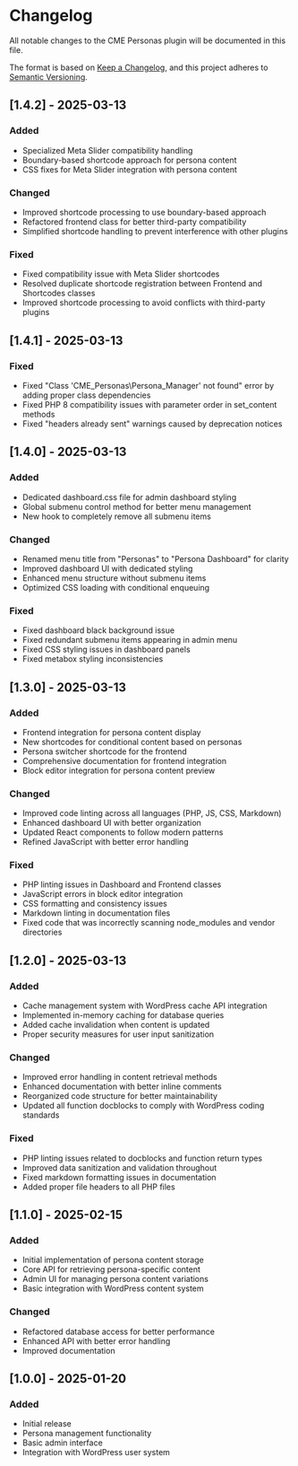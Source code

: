 # Changelog

All notable changes to the CME Personas plugin will be documented in this file.

The format is based on [Keep a Changelog](https://keepachangelog.com/en/1.0.0/),
and this project adheres to [Semantic Versioning](https://semver.org/spec/v2.0.0.html).

## [1.4.2] - 2025-03-13

### Added
- Specialized Meta Slider compatibility handling
- Boundary-based shortcode approach for persona content
- CSS fixes for Meta Slider integration with persona content

### Changed
- Improved shortcode processing to use boundary-based approach
- Refactored frontend class for better third-party compatibility
- Simplified shortcode handling to prevent interference with other plugins

### Fixed
- Fixed compatibility issue with Meta Slider shortcodes
- Resolved duplicate shortcode registration between Frontend and Shortcodes classes
- Improved shortcode processing to avoid conflicts with third-party plugins

## [1.4.1] - 2025-03-13

### Fixed

- Fixed "Class 'CME_Personas\Persona_Manager' not found" error by adding proper class dependencies
- Fixed PHP 8 compatibility issues with parameter order in set_content methods
- Fixed "headers already sent" warnings caused by deprecation notices

## [1.4.0] - 2025-03-13

### Added

- Dedicated dashboard.css file for admin dashboard styling
- Global submenu control method for better menu management
- New hook to completely remove all submenu items

### Changed

- Renamed menu title from "Personas" to "Persona Dashboard" for clarity
- Improved dashboard UI with dedicated styling
- Enhanced menu structure without submenu items
- Optimized CSS loading with conditional enqueuing

### Fixed

- Fixed dashboard black background issue
- Fixed redundant submenu items appearing in admin menu
- Fixed CSS styling issues in dashboard panels
- Fixed metabox styling inconsistencies

## [1.3.0] - 2025-03-13

### Added

- Frontend integration for persona content display
- New shortcodes for conditional content based on personas
- Persona switcher shortcode for the frontend
- Comprehensive documentation for frontend integration
- Block editor integration for persona content preview

### Changed

- Improved code linting across all languages (PHP, JS, CSS, Markdown)
- Enhanced dashboard UI with better organization
- Updated React components to follow modern patterns
- Refined JavaScript with better error handling

### Fixed

- PHP linting issues in Dashboard and Frontend classes
- JavaScript errors in block editor integration
- CSS formatting and consistency issues
- Markdown linting in documentation files
- Fixed code that was incorrectly scanning node_modules and vendor directories

## [1.2.0] - 2025-03-13

### Added

- Cache management system with WordPress cache API integration
- Implemented in-memory caching for database queries
- Added cache invalidation when content is updated
- Proper security measures for user input sanitization

### Changed

- Improved error handling in content retrieval methods
- Enhanced documentation with better inline comments
- Reorganized code structure for better maintainability
- Updated all function docblocks to comply with WordPress coding standards

### Fixed

- PHP linting issues related to docblocks and function return types
- Improved data sanitization and validation throughout
- Fixed markdown formatting issues in documentation
- Added proper file headers to all PHP files

## [1.1.0] - 2025-02-15

### Added

- Initial implementation of persona content storage
- Core API for retrieving persona-specific content
- Admin UI for managing persona content variations
- Basic integration with WordPress content system

### Changed

- Refactored database access for better performance
- Enhanced API with better error handling
- Improved documentation

## [1.0.0] - 2025-01-20

### Added

- Initial release
- Persona management functionality
- Basic admin interface
- Integration with WordPress user system
